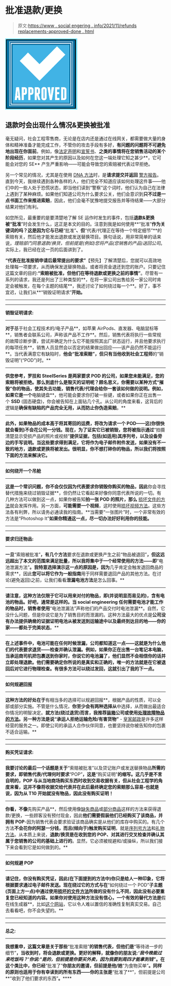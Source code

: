 # 批准退款/更换

> 原文:[https://www . social engering . info/2021/11/refunds replacements-approved-done . html](https://www.socialengineering.info/2021/11/refundsreplacements-approved-done.html)

[![](img/6685a62535b6df2a83a3ba3824bb2d47.png)](https://blogger.googleusercontent.com/img/a/AVvXsEiurwG_H7CFORYyWyq7y6pbqT3UTX6CJAZrm0D5PfFxhMklO6UogtvdryowsDVeALm_7tWn7bsTRw7yn9uGtsMq0hCNfevrN62teYJppajEJSMg1ZrHoTczn0ujziDaym3thl4A6FtB5XjOyl57o0z0rHl4g1vLX-vH5tByg3nfQ4N7pbCfgz0VdSB2=s226)

## **退款时会出现什么情况&更换被批准**

毫无疑问，社会工程零售商，无论是在店内还是通过在线网关，都需要做大量的身体和精神准备才能完成工作，不管你的攻击手段有多好，**有问题的问题将不可避免地出现在你面前**。例如，像[法定声明](https://www.socialengineers.net/2020/06/asked-to-sign-stat-dec.html)和[宣誓书](https://www.socialengineers.net/2020/05/asked-to-sign-affidavit_14.html)、**之类的事情将在您销售活动的某个阶段经历**，如果您对其产生的原因以及如何在您这一端处理它知之甚少**，它可能会对您的 SE** 产生严重影响——可能会导致您的索赔被代表过早拒绝。

 

另一个常见的情况，尤其是在使用 [DNA 方法](https://www.socialengineers.net/2020/08/the-dna-method.html)时，是**请求提交并返回** [警方报告](https://www.socialengineers.net/2021/01/filing-police-report.html)。直到今天，我继续遇到各种各样的人，他们完全不知道应该如何处理这件事——他们中的一些人处于恐慌状态，即当他们读到“警察”这个词时，他们认为自己在法律上遇到了某种麻烦。如果他们知道公司为什么要求公关，他们会意识到**只不过是一点书面工作来推进索赔**，因此，他们会毫不犹豫地提交报告并等待结果——大部分结果对他们有利。

 

如您所见，最重要的是要清楚地了解 SE 运作时发生的事件，包括**退款&更换被“批准**”时会发生什么，这正是本文的目的。注意到我是如何使用**“批准”**作为关键词的吗？这是因为它与已经**“批准”**、但**“代表/代理正在等待一个特定细节”**的索赔有关，然后他才能发出退款或发送替换项目。换句话说，用非常简单的话来说，**理赔部门同意退款/换货，但前提是*(例如)*您将产品(您销售的产品)送回公司**。实际上，我已经在这一页的后面讲到了。

 

**“代表在批准报销申请后最常提出的要求”**【预先】了解清楚后，您就可以高效地处理每一项要求，从而确保发送替换物品，或者将资金退还到您的账户。只要记住这篇文章的目的:**“索赔被批准，但他们在等待退款或更换之前的事情”**。尽管有一系列的请求，我还是列出了三种类型的**，在将一家公司出售给另一家公司时肯定会被触发，在每个主题的结尾**，我还讨论了如何绕过每一个**。好了，事不宜迟，让我们从**“销毁证明请求”**开始。**

 ****

 ****

****销毁证明请求:****

 ****

**对于**基于社会工程技术的/电子产品**，如苹果 AirPods、直发器、电脑鼠标等**，销售者会联系公司，声称该产品不工作**。然后，销售代表将执行一些常规的故障诊断步骤，尝试并确定为什么它不能按照其出厂状态运行，并且他要求执行的每项任务**，销售人员显然会以否定的结果做出回应——该产品仍然不能运行**。当代表满意它有缺陷时，**他会“批准索赔”，但只有当他收到社会工程师**的“销毁证明”(“POD”)时。**

 ****

**供您参考，**罗技**和 **SteelSeries** 是两家要求 POD 的公司，如果您未能满足，您的索赔将被拒绝。那么到底什么是毁灭的证明呢？顾名思义，**你需要以某种方式“摧毁”你的物品，使其失去功能**，销售代表/代理会给你一套该如何做的说明。例如，如果它是一个**电脑键盘**，他可能会要求你打破一些键，或者如果你正在出售一个 **SSD** (固态硬盘)，你会被告知在上面钻几个孔。从公司的角度来看，这背后的逻辑是**确保有缺陷的产品完全无用，从而防止你伪造索赔**。**

 ****

**此外，如果物品的成本高于将其寄回的运费，**将改为请求一个 POD**——这(你很快就会看到)不会花公司一分钱。现在，为了证实它已被销毁，您将被指示通过**“拍摄清楚显示受损产品的照片或视频”**提供证据，包括(如适用)其序列号，以及设备旁边的手写说明。当这些要求得到满足，**它将作为电子邮件附件发送，如果没有不一致的地方，退款或更换将被发出**。很明显，你不想打碎你的物品，所以我们将按照下面的方法来解决它。**

 ****

**如何绕开一个吊舱**

 ****

**这是一个常识问题，**你不会仅仅因为代表要求你销毁你购买的物品**，因此**你会寻找替代措施来绕过销毁证据**，但仍然让它看起来好像你同意代表所说的一切。有几种方法可以做到这一点，如果你被告知**拍一张 POD 的照片，那么** [损坏文件的方法](https://www.socialengineers.net/2021/02/corrupted-file-method.html)就会发挥作用。另一方面，**可能需要一个视频**，这时使用[损坏视频方法](https://www.socialengineers.net/2020/05/corrupted-video-method.html)。这些方法各有利弊，所以请务必通读我的指南。**当需要“一张图片”时，一个非常有效的方法是“Photoshop It”**如果你精通这一点，尽一切办法好好利用你的技能。**

 ****

 ****

****要求归还物品:****

 ****

**一旦**“索赔被批准”**，有几个方法**要求在退款或更换产生之前“物品被退回”**，但这远远超出了本文的范围来满足批量，所以我将集中于一个经常使用的方法——即**“电池泄漏方法”**。我特意选择演示这一点的原因是，因为**几乎肯定会触发退回商品的需求**，因此**您可以将它作为一般指南**用于同样需要退回产品的其他方法。在讨论(避免返回)之前，让我们看看**泄漏电池方法**是怎么回事。**

 ****

**请注意，这种方法仅限于它可以用来对付的物品，即(并说明显而易见的)，**含有电池的物品**。好吧，通常是这样的。当 social engineering 任何需要电池才能工作的物品时，销售者使用**“电池泄漏法”声称他们的产品交付时电池泄漏**。自然，它没什么问题，但是你说它是为了销售目的而泄漏的。这种方法最大的优点是**公司没有办法提供确凿的证据证明电池从被发送到运输途中以及最终到达目的地——你的家——都处于完美状态**。**

 ********

****在上述**事件中，电池可能在任何时候泄漏，公司都知道这一点——这就是为什么他们的代表要求**退货——检查并确认泄漏**。例如，如果你正在出售一台笔记本电脑，当承运商司机把包裹送到你家时，你说它的电池漏了，**他们显然不会相信你的话**并立即处理退款。他们需要确定你所说的是真实和正确的，唯一的方法就是在它被退回后对它进行物理检查。有很多方法可以绕过发回，这就引出了我的下一点。**

 ****

**如何规避回报**

 ****

**这种方法的好处在于**有相当多的选择可以规避回报**，根据产品的性质，可以全部或部分实施。不管是什么情况，**你至少会有两种选择从**中选择，从而做出最适合你情况的明智决定。**就方法(绕过退货)**而言，我推荐[装箱](https://www.socialengineers.net/2021/02/the-boxing-method.html)公司或使用[处理故障物品的方法](https://www.socialengineers.net/2021/04/disposed-faulty-item-method.html)。另一种方法是说**“承运人拒绝运输危险/有害货物”** - [皇家邮政](https://personal.help.royalmail.com/app/answers/detail/a_id/96/~/prohibited-and-restricted-items---advice-for-personal-customers)是许多这样经营的服务之一。即使公司的承运人合作伙伴同意，也要坚持说你被告知你的包裹不适合运输。**

 ****

 ****

****购买凭证请求:****

 ****

**我要讨论的最后一个话题是关于**“索赔被批准”以及贷记账户或发送替换物品**所需的要求，即销售代表/代理何时要求**“POP”**，这是**“购买证明”**的缩写。这几乎是不言自明的，POP 与从当地商场购买东西时收到交易收据有关，但从社会工程学的角度来看，这并不像将收据交给代表并在此后最终确定您的索赔那么容易-也就是说，因为从 T10 开始就没有物品，因此没有购买证明！**

 ****

**你看，不像**先购买产品**，然后使用像[缺失商品](https://www.socialengineers.net/2020/09/the-missing-item-method-done.html)或[部分商品](https://www.socialengineers.net/2020/09/the-partial-method.html)这样的方法来获得退款/更换，一些顾客没有预付现金，因此**他们需要假装他们已经购买了该商品，并拥有 POP**-因为销售代表会要求验证该商品确实是从他们的库存中购买的。有几个方法**不会花你的阿瑟一分钱，而且(倾向于)触发购买证明**，就是[序列号方法](https://www.socialengineers.net/2020/04/serial-number-method_13.html)和[礼物方法](https://www.socialengineers.net/2020/08/the-gift-method.html)。从本质上来说，**退款/换货是在收到您的 POP、对其进行交叉检查并确认其属于您销售的公司的基础上进行的**。显然，它必须被规避和/或操纵，所以我们接下来会看到它是如何做到的。**

 ****

**如何规避 POP**

 ****

**请记住，你没有购买凭证，因此(在下面提到的方法中)**你只是给人一种印象，它将根据要求通过电子邮件发送**。现在绕过它的方式与在**“如何绕过一个 POD”**子主题(页面上方一点)中通过使用[损坏的文件方法](https://www.socialengineers.net/2021/02/corrupted-file-method.html)所做的没有什么不同，因此没有必要重复您已经知道的内容。如果你对使用这种方法没有信心，一个有效的替代方法是**假在线生成器**，比如[这个网站](https://receiptmansion.com/)，它以令人难以置信的准确性复制真实交易。自己去看看吧，你不会失望的。**

 ****

 ****

****总之:****

 ****

**我想重申，这篇文章是关于那些**“批准索赔”**的销售代表，但他们是**“等待进一步的细节”**，当收到时，将会退款或更换。更好的解释，就像你的朋友说:*‘我今晚能过来吃饭吗？’*你说:*“是的，但前提是你要买外卖，因为我要到周四才能拿到钱”*。在这个类比中，你已经**“批准了”**你朋友的邀请，但前提是他/她**“为食物买单”**。同样的原则也适用于你有幸读到的所有东西——你的主张是**“批准了**”，但前提是公司**“收到了他们要求的东西”**。******